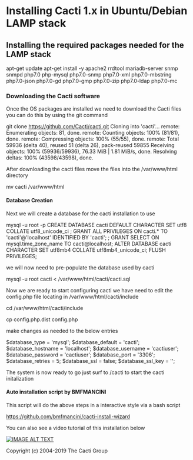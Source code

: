 
# Installing Cacti 1.x  in Ubuntu/Debian LAMP stack


## Installing the required packages needed for the LAMP stack

apt-get update
apt-get install -y apache2 rrdtool mariadb-server snmp snmpd php7.0 php-mysql php7.0-snmp php7.0-xml php7.0-mbstring php7.0-json php7.0-gd php7.0-gmp php7.0-zip php7.0-ldap php7.0-mc


### Downloading the Cacti software 
Once the OS packages are installed we need to download the Cacti files you can do this by using the git command


git clone https://github.com/Cacti/cacti.git
Cloning into 'cacti'...
remote: Enumerating objects: 81, done.
remote: Counting objects: 100% (81/81), done.
remote: Compressing objects: 100% (55/55), done.
remote: Total 59936 (delta 40), reused 51 (delta 26), pack-reused 59855
Receiving objects: 100% (59936/59936), 76.33 MiB | 1.81 MiB/s, done.
Resolving deltas: 100% (43598/43598), done.

After downloading the cacti files move the files into the /var/www/html directory 

mv cacti /var/www/html

#### Database Creation 

Next we will create a database for the cacti installation to use 


mysql -u root -p
CREATE DATABASE cacti DEFAULT CHARACTER SET utf8 COLLATE utf8_unicode_ci ;
GRANT ALL PRIVILEGES ON cacti.* TO 'cacti'@'localhost' IDENTIFIED BY 'cacti'; ;
GRANT SELECT ON mysql.time_zone_name TO cacti@localhost;
ALTER DATABASE cacti CHARACTER SET utf8mb4 COLLATE utf8mb4_unicode_ci;
FLUSH PRIVILEGES;



we will now need to pre-populate the database used by cacti 

mysql -u root cacti < /var/www/html/cacti/cacti.sql


Now we are ready to start configuring cacti we have  need to edit the config.php file locating in /var/www/html/cacti/include

cd /var/www/html/cacti/include

cp config.php.dist config.php


make changes as needed to the below entries 

$database_type     = 'mysql';
$database_default  = 'cacti';
$database_hostname = 'localhost';
$database_username = 'cactiuser';
$database_password = 'cactiuser';
$database_port     = '3306';
$database_retries  = 5;
$database_ssl      = false;
$database_ssl_key  = '';


The system is now ready to go just surf to <youip>/cacti to start the cacti initalization 

 
 #### Auto installation script by BMFMANCINI 
 This script will do the above steps in a interactive style via a bash script 

 https://github.com/bmfmancini/cacti-install-wizard
 

 
 
 You can also see a video tutorial of this installation below


  [![IMAGE ALT TEXT](http://img.youtube.com/vi/be8Pz5O4d8Y/0.jpg)](http://www.youtube.com/watch?v=be8Pz5O4d8YE "Video Title")
 

 
 
 
 
 Copyright (c) 2004-2019 The Cacti Group
  
